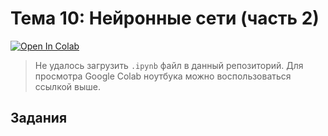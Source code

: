 # Тема 10: Нейронные сети (часть 2)

[![Open In Colab](https://colab.research.google.com/assets/colab-badge.svg)](https://colab.research.google.com/drive/1efZb6rYkpnNi-ptz9JdJdC7mfHSM4zQd?usp=sharing)

> Не удалось загрузить `.ipynb` файл в данный репозиторий. Для просмотра Google Colab ноутбука можно воспользоваться ссылкой выше.

## Задания
